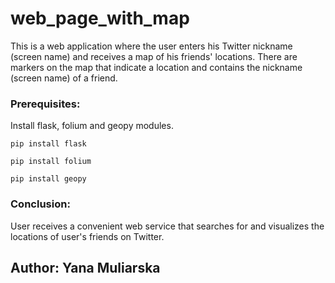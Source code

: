 # web_page_with_map

This is a web application where the user enters his Twitter nickname (screen name) and receives a map of his friends' locations. 
There are markers on the map that indicate a location and contains the nickname (screen name) of a friend.

### Prerequisites:
Install flask, folium and geopy modules.
```
pip install flask
```
```
pip install folium
```
```
pip install geopy
```

### Conclusion:
User receives a convenient web service that searches for and visualizes the locations of user's friends on Twitter.

## Author: Yana Muliarska
